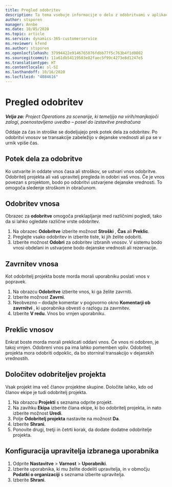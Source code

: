 ```yaml
---
title: Pregled odobritev
description: Ta tema vsebuje informacije o delu z odobritvami v aplikaciji Project Operations.
author: stsporen
manager: Annbe
ms.date: 10/05/2020
ms.topic: article
ms.service: dynamics-365-customerservice
ms.reviewer: kfend
ms.author: stsporen
ms.openlocfilehash: 37994422e9146765076fdbb77f5c763b4f1d0802
ms.sourcegitcommit: 11a61db54119503e82faec5f99c4273e8d1247e5
ms.translationtype: HT
ms.contentlocale: sl-SI
ms.lasthandoff: 10/16/2020
ms.locfileid: "4084616"
---
```

# <a name="approvals-overview"></a>Pregled odobritev

_**Velja za:** Project Operations za scenarije, ki temeljijo na virih/manjkajoči zalogi, poenostavljeno uvedbo – posel do izstavitve predračuna_

Oddaje za čas in stroške se dodeljujejo prek potek dela za odobritev. Po odobritvi vnosov se transakcije zabeležijo v dejanske vrednosti ali pa se v urnik vpiše čas.

## <a name="approvals-workflow"></a>Potek dela za odobritve
Ko ustvarite in oddate vnos časa ali stroškov, se ustvari vnos odobritve. Odobritelj projekta ali vaš upravitelj pregleda in odobri vaš vnos. Če je vnos povezan s projektom, bodo po odobritvi ustvarjene dejanske vrednosti. To omogoča sledenje stroškom in obračunom. 

## <a name="approve-an-entry"></a>Odobritev vnosa
Obrazec za **odobritve** omogoča preklapljanje med različnimi pogledi, tako da si lahko ogledate različne vrste odobritev.
  
1. Na obrazec **Odobritve** izberite možnost **Stroški** , **Čas** ali **Preklic**.
2. Preglejte vsako odobritev in izberite tiste, ki jih želite odobriti.
3. Izberite možnost **Odobri** za odobritev izbranih vnosov.
V sistemu bodo vnosi obdelani in ustvarjene bodo dejanske vrednosti ali rezervacije.

## <a name="reject-an-entry"></a>Zavrnitev vnosa
Kot odobritelj projekta boste morda morali uporabniku poslati vnos v popravek.
  
1. Na obrazcu **Odobritve** izberite vnos, ki ga želite zavrniti. 
2. Izberite možnost **Zavrni**.
3. Neobvezno – dodajte komentar v pogovorno okno **Komentarji ob zavrnitvi** , ki uporabnika obvesti o razlogu za zavrnitev.
4. Izberite **V redu**. Vnos bo vrnjen uporabniku.
  
## <a name="recall-entries"></a>Preklic vnosov
Enkrat boste morda morali preklicati oddani vnos. Če vnos ni odobren, je takoj vrnjen. Odobreni vnos pa ima lahko pomemben vpliv. Odobritelj projekta mora odobriti odpoklic, da bo storniral transakcijo v dejanskih vrednostih.

## <a name="specify-project-approvers"></a>Določitev odobriteljev projekta
Vsak projekt ima več članov projektne skupine. Določite lahko, kdo od članov ekipe je tudi odobritelj projekta.

1. Na obrazcu **Projekti** s seznama odprite projekt.
2. Na zavihku **Ekipa** izberite člana ekipe, ki bo odobritelj projekta, in nato izberite možnost **Uredi**.
3. Polje **Odobritelj projekta** nastavite na možnost **Da**.
4. Izberite **Shrani**.
5. Ponovite drugi, tretji in četrti korak, da dodate dodatne odobritelje projekta.

## <a name="configure-the-users-manager"></a>Konfiguracija upravitelja izbranega uporabnika

1. Odprite **Nastavitve** > **Varnost** > **Uporabniki**.
2. Izberite uporabnika, ki mu želite dodeliti upravitelja, in v območju **Podatki o organizaciji** s seznama izberite upravitelja. 
3. Izberite **Shrani**.



